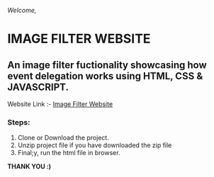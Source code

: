 _Welcome,_

# IMAGE FILTER WEBSITE

## An image filter fuctionality showcasing how event delegation works using HTML, CSS & JAVASCRIPT.

Website Link :-
[Image Filter Website](https://photoofilter.netlify.app/)

### Steps:

1. Clone or Download the project.
2. Unzip project file if you have downloaded the zip file
3. Final;y, run the html file in browser.

**THANK YOU :)**
